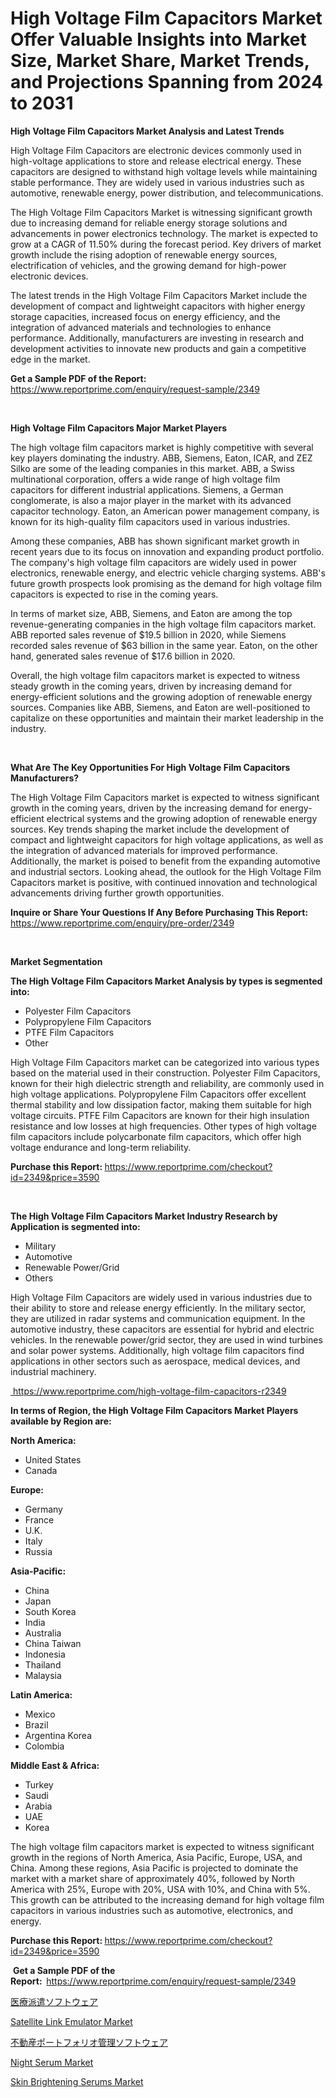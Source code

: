 <p><h1>High Voltage Film Capacitors Market Offer Valuable Insights into Market Size, Market Share, Market Trends, and Projections Spanning from 2024 to 2031</h1></p><p><strong>High Voltage Film Capacitors Market Analysis and Latest Trends</strong></p>
<p><p>High Voltage Film Capacitors are electronic devices commonly used in high-voltage applications to store and release electrical energy. These capacitors are designed to withstand high voltage levels while maintaining stable performance. They are widely used in various industries such as automotive, renewable energy, power distribution, and telecommunications.</p><p>The High Voltage Film Capacitors Market is witnessing significant growth due to increasing demand for reliable energy storage solutions and advancements in power electronics technology. The market is expected to grow at a CAGR of 11.50% during the forecast period. Key drivers of market growth include the rising adoption of renewable energy sources, electrification of vehicles, and the growing demand for high-power electronic devices.</p><p>The latest trends in the High Voltage Film Capacitors Market include the development of compact and lightweight capacitors with higher energy storage capacities, increased focus on energy efficiency, and the integration of advanced materials and technologies to enhance performance. Additionally, manufacturers are investing in research and development activities to innovate new products and gain a competitive edge in the market.</p></p>
<p><strong>Get a Sample PDF of the Report:&nbsp;</strong> <a href="https://www.reportprime.com/enquiry/request-sample/2349">https://www.reportprime.com/enquiry/request-sample/2349</a></p>
<p>&nbsp;</p>
<p><strong>High Voltage Film Capacitors Major Market Players</strong></p>
<p><p>The high voltage film capacitors market is highly competitive with several key players dominating the industry. ABB, Siemens, Eaton, ICAR, and ZEZ Silko are some of the leading companies in this market. ABB, a Swiss multinational corporation, offers a wide range of high voltage film capacitors for different industrial applications. Siemens, a German conglomerate, is also a major player in the market with its advanced capacitor technology. Eaton, an American power management company, is known for its high-quality film capacitors used in various industries.</p><p>Among these companies, ABB has shown significant market growth in recent years due to its focus on innovation and expanding product portfolio. The company's high voltage film capacitors are widely used in power electronics, renewable energy, and electric vehicle charging systems. ABB's future growth prospects look promising as the demand for high voltage film capacitors is expected to rise in the coming years.</p><p>In terms of market size, ABB, Siemens, and Eaton are among the top revenue-generating companies in the high voltage film capacitors market. ABB reported sales revenue of $19.5 billion in 2020, while Siemens recorded sales revenue of $63 billion in the same year. Eaton, on the other hand, generated sales revenue of $17.6 billion in 2020.</p><p>Overall, the high voltage film capacitors market is expected to witness steady growth in the coming years, driven by increasing demand for energy-efficient solutions and the growing adoption of renewable energy sources. Companies like ABB, Siemens, and Eaton are well-positioned to capitalize on these opportunities and maintain their market leadership in the industry.</p></p>
<p>&nbsp;</p>
<p><strong>What Are The Key Opportunities For High Voltage Film Capacitors Manufacturers?</strong></p>
<p><p>The High Voltage Film Capacitors market is expected to witness significant growth in the coming years, driven by the increasing demand for energy-efficient electrical systems and the growing adoption of renewable energy sources. Key trends shaping the market include the development of compact and lightweight capacitors for high voltage applications, as well as the integration of advanced materials for improved performance. Additionally, the market is poised to benefit from the expanding automotive and industrial sectors. Looking ahead, the outlook for the High Voltage Film Capacitors market is positive, with continued innovation and technological advancements driving further growth opportunities.</p></p>
<p><strong>Inquire or Share Your Questions If Any Before Purchasing This Report:</strong> <a href="https://www.reportprime.com/enquiry/pre-order/2349">https://www.reportprime.com/enquiry/pre-order/2349</a></p>
<p>&nbsp;</p>
<p><strong>Market Segmentation</strong></p>
<p><strong>The High Voltage Film Capacitors Market Analysis by types is segmented into:</strong></p>
<p><ul><li>Polyester Film Capacitors</li><li>Polypropylene Film Capacitors</li><li>PTFE Film Capacitors</li><li>Other</li></ul></p>
<p><p>High Voltage Film Capacitors market can be categorized into various types based on the material used in their construction. Polyester Film Capacitors, known for their high dielectric strength and reliability, are commonly used in high voltage applications. Polypropylene Film Capacitors offer excellent thermal stability and low dissipation factor, making them suitable for high voltage circuits. PTFE Film Capacitors are known for their high insulation resistance and low losses at high frequencies. Other types of high voltage film capacitors include polycarbonate film capacitors, which offer high voltage endurance and long-term reliability.</p></p>
<p><strong>Purchase this Report:&nbsp;</strong><a href="https://www.reportprime.com/checkout?id=2349&price=3590">https://www.reportprime.com/checkout?id=2349&price=3590</a></p>
<p>&nbsp;</p>
<p><strong>The High Voltage Film Capacitors Market Industry Research by Application is segmented into:</strong></p>
<p><ul><li>Military</li><li>Automotive</li><li>Renewable Power/Grid</li><li>Others</li></ul></p>
<p><p>High Voltage Film Capacitors are widely used in various industries due to their ability to store and release energy efficiently. In the military sector, they are utilized in radar systems and communication equipment. In the automotive industry, these capacitors are essential for hybrid and electric vehicles. In the renewable power/grid sector, they are used in wind turbines and solar power systems. Additionally, high voltage film capacitors find applications in other sectors such as aerospace, medical devices, and industrial machinery.</p></p>
<p><a href="https://www.reportprime.com/high-voltage-film-capacitors-r2349">&nbsp;https://www.reportprime.com/high-voltage-film-capacitors-r2349</a></p>
<p><strong>In terms of Region, the High Voltage Film Capacitors Market Players available by Region are:</strong></p>
<p>
    <p> <strong> North America: </strong>
        <ul>
            <li>United States</li>
            <li>Canada</li>
        </ul>
        </p> 
    <p> <strong> Europe: </strong>
        <ul>
            <li>Germany</li>
            <li>France</li>
            <li>U.K.</li>
            <li>Italy</li>
            <li>Russia</li>
        </ul>
        </p> 
    <p> <strong> Asia-Pacific: </strong>
        <ul>
            <li>China</li>
            <li>Japan</li>
            <li>South Korea</li>
            <li>India</li>
            <li>Australia</li>
            <li>China Taiwan</li>
            <li>Indonesia</li>
            <li>Thailand</li>
            <li>Malaysia</li>
        </ul>
        </p> 
    <p> <strong> Latin America: </strong>
        <ul>
            <li>Mexico</li>
            <li>Brazil</li>
            <li>Argentina Korea</li>
            <li>Colombia</li>
        </ul>
        </p> 
    <p> <strong> Middle East & Africa: </strong>
        <ul>
            <li>Turkey</li>
            <li>Saudi</li>
            <li>Arabia</li>
            <li>UAE</li>
            <li>Korea</li>
        </ul>
    </p>
    </p>
<p><p>The high voltage film capacitors market is expected to witness significant growth in the regions of North America, Asia Pacific, Europe, USA, and China. Among these regions, Asia Pacific is projected to dominate the market with a market share of approximately 40%, followed by North America with 25%, Europe with 20%, USA with 10%, and China with 5%. This growth can be attributed to the increasing demand for high voltage film capacitors in various industries such as automotive, electronics, and energy.</p></p>
<p><strong>Purchase this Report: </strong><a href="https://www.reportprime.com/checkout?id=2349&price=3590">https://www.reportprime.com/checkout?id=2349&price=3590</a></p>
<p>&nbsp;<strong>Get a Sample PDF of the Report:&nbsp;&nbsp;</strong><a href="https://www.reportprime.com/enquiry/request-sample/2349">https://www.reportprime.com/enquiry/request-sample/2349</a></p>
<p><strong></strong></p>
<p><p><a href="https://github.com/leigh4852023/Market-Research-Report-List-1/blob/main/101064472215.md">医療派遣ソフトウェア</a></p><p><a href="https://github.com/lorenzaSchmeler/Market-Research-Report-List-1/blob/main/satellite-link-emulator-market.md">Satellite Link Emulator Market</a></p><p><a href="https://github.com/alyle7648/Market-Research-Report-List-1/blob/main/957506572213.md">不動産ポートフォリオ管理ソフトウェア</a></p><p><a href="https://issuu.com/reportprime-2/docs/night-serum-market-size-2030.pptx">Night Serum Market</a></p><p><a href="https://issuu.com/reportprime-2/docs/skin-brightening-serums-market-size-2030.pptx">Skin Brightening Serums Market</a></p></p>